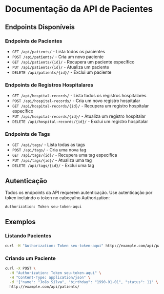 # Documentação da API de Pacientes

## Endpoints Disponíveis

### Endpoints de Pacientes

- `GET /api/patients/` - Lista todos os pacientes
- `POST /api/patients/` - Cria um novo paciente
- `GET /api/patients/{id}/` - Recupera um paciente específico
- `PUT /api/patients/{id}/` - Atualiza um paciente
- `DELETE /api/patients/{id}/` - Exclui um paciente

### Endpoints de Registros Hospitalares

- `GET /api/hospital-records/` - Lista todos os registros hospitalares
- `POST /api/hospital-records/` - Cria um novo registro hospitalar
- `GET /api/hospital-records/{id}/` - Recupera um registro hospitalar específico
- `PUT /api/hospital-records/{id}/` - Atualiza um registro hospitalar
- `DELETE /api/hospital-records/{id}/` - Exclui um registro hospitalar

### Endpoints de Tags

- `GET /api/tags/` - Lista todas as tags
- `POST /api/tags/` - Cria uma nova tag
- `GET /api/tags/{id}/` - Recupera uma tag específica
- `PUT /api/tags/{id}/` - Atualiza uma tag
- `DELETE /api/tags/{id}/` - Exclui uma tag

## Autenticação

Todos os endpoints da API requerem autenticação. Use autenticação por token incluindo o token no cabeçalho Authorization:

```
Authorization: Token seu-token-aqui
```

## Exemplos

### Listando Pacientes

```bash
curl -H "Authorization: Token seu-token-aqui" http://example.com/api/patients/
```

### Criando um Paciente

```bash
curl -X POST \
  -H "Authorization: Token seu-token-aqui" \
  -H "Content-Type: application/json" \
  -d '{"name": "João Silva", "birthday": "1990-01-01", "status": 1}' \
  http://example.com/api/patients/
```